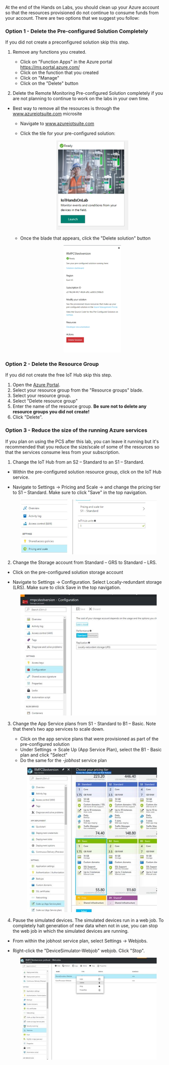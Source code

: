 At the end of the Hands on Labs, you should clean up your Azure account so that the resources provisioned do not continue to consume funds from your account. There are two options that we suggest you follow:

### Option 1 - Delete the Pre-configured Solution Completely

If you did not create a preconfigured solution skip this step.

1. Remove any functions you created. <br>
    - Click on "Function Apps" in the Azure portal  https://ms.portal.azure.com/
    - Click on the function that you created
    - Click on "Manage"
    - Click on the "Delete" button

1. Delete the Remote Monitoring Pre-configured Solution completely if you are not planning to continue to work on the labs in your own time. <br />
  - Best way to remove all the resources is through the www.azureiotsuite.com microsite
    - Navigate to www.azureiotsuite.com
    - Click the tile for your pre-configured solution: 
    
      <p align="center">
         <img src="/HOL/IOTHubPiHackathon/images/SolutionReady.jpg" width="50%" height="50%"/> 
      </p> 
    - Once the blade that appears, click the "Delete solution" button
    
      <p align="center">
         <img src="/HOL/IOTHubPiHackathon/images/DeletePCS.jpg" width="40%" height="40%"/> 
      </p> 
      
### Option 2 - Delete the Resource Group

If you did not create the free IoT Hub skip this step.

1. Open the [Azure Portal](https://portal.azure.com/).
1. Select your resource group from the "Resource groups" blade.
1. Select your resource group.
1. Select "Delete resource group"
1. Enter the name of the resource group.  <b>Be sure not to delete any resource groups you did not create!</b>
1. Click "Delete".

### Option 3 - Reduce the size of the running Azure services
If you plan on using the PCS after this lab, you can leave it running but it's recommended that you reduce the size/scale of some of the resources so that the services consume less from your subscription. 
1. Change the IoT Hub from an S2 – Standard to an S1 – Standard.
  - Within the pre-configured solution resource group, click on the IoT Hub service. 
  - Navigate to Settings -> Pricing and Scale -> and change the pricing tier to S1 – Standard. Make sure to click "Save" in the top navigation.
    
      <p align="center">
         <img src="/HOL/IOTHubPiHackathon/images/reduceIoTHub.jpg" width="90%" height="90%"/> 
      </p> 

2. Change the Storage account from Standard – GRS to Standard – LRS.
  - Click on the pre-configured solution storage account
  - Navigate to Settings -> Configuration. Select Locally-redundant storage (LRS). Make sure to click Save in the top navigation.

      <p align="center">
         <img src="/HOL/IOTHubPiHackathon/images/reduceStorage.jpg" width="90%" height="90%"/> 
      </p> 
      
3. Change the App Service plans from S1 - Standard to B1 – Basic. Note that there’s two app services to scale down. 
   - Click on the app service plans that were provisioned as part of the pre-configured solution
   - Under Settings -> Scale Up (App Service Plan), select the B1 - Basic plan and click "Select"
   - Do the same for the *-jobhost* service plan
     <p align="center">
         <img src="/HOL/IOTHubPiHackathon/images/reduceAppService.jpg" width="90%" height="90%"/> 
      </p>   
      
4. Pause the simulated devices. The simulated devices run in a web job. To completely halt generation of new data when not in use, you can stop the web job in which the simulated devices are running.
  - From within the jobhost service plan, select Settings -> Webjobs. 
  - Right-click the "DeviceSimulator-Webjob" webjob. Click "Stop". 

      <p align="center">
         <img src="/HOL/IOTHubPiHackathon/images/pauseSimulatedDevices.jpg" width="90%" height="90%"/> 
      </p> 


